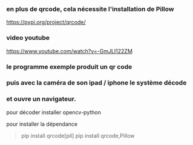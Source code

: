 ### en plus de qrcode, cela nécessite l'installation de Pillow
https://pypi.org/project/qrcode/
### video youtube
https://www.youtube.com/watch?v=-GmJLI122ZM

### le programme exemple produit un qr code
### puis avec la caméra de son ipad / iphone le système décode
### et ouvre un navigateur.

pour décoder installer opencv-python

pour installer la dépendance
>pip install qrcode[pil]
>pip install qrcode,Pillow
